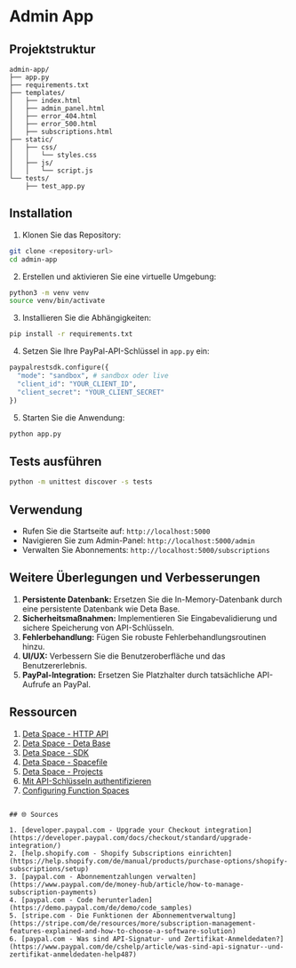 # Admin App

## Projektstruktur

```
admin-app/
├── app.py
├── requirements.txt
├── templates/
│   ├── index.html
│   ├── admin_panel.html
│   ├── error_404.html
│   ├── error_500.html
│   ├── subscriptions.html
├── static/
│   ├── css/
│   │   └── styles.css
│   ├── js/
│   │   └── script.js
└── tests/
    ├── test_app.py
```

## Installation

1. Klonen Sie das Repository:
```bash
git clone <repository-url>
cd admin-app
```

2. Erstellen und aktivieren Sie eine virtuelle Umgebung:
```bash
python3 -m venv venv
source venv/bin/activate
```

3. Installieren Sie die Abhängigkeiten:
```bash
pip install -r requirements.txt
```

4. Setzen Sie Ihre PayPal-API-Schlüssel in `app.py` ein:
```python
paypalrestsdk.configure({
  "mode": "sandbox", # sandbox oder live
  "client_id": "YOUR_CLIENT_ID",
  "client_secret": "YOUR_CLIENT_SECRET"
})
```

5. Starten Sie die Anwendung:
```bash
python app.py
```

## Tests ausführen

```bash
python -m unittest discover -s tests
```

## Verwendung

- Rufen Sie die Startseite auf: `http://localhost:5000`
- Navigieren Sie zum Admin-Panel: `http://localhost:5000/admin`
- Verwalten Sie Abonnements: `http://localhost:5000/subscriptions`

## Weitere Überlegungen und Verbesserungen

1. **Persistente Datenbank:** Ersetzen Sie die In-Memory-Datenbank durch eine persistente Datenbank wie Deta Base.
2. **Sicherheitsmaßnahmen:** Implementieren Sie Eingabevalidierung und sichere Speicherung von API-Schlüsseln.
3. **Fehlerbehandlung:** Fügen Sie robuste Fehlerbehandlungsroutinen hinzu.
4. **UI/UX:** Verbessern Sie die Benutzeroberfläche und das Benutzererlebnis.
5. **PayPal-Integration:** Ersetzen Sie Platzhalter durch tatsächliche API-Aufrufe an PayPal.

## Ressourcen

1. [Deta Space - HTTP API](https://deta.space/docs/en/build/reference/http-api)
2. [Deta Space - Deta Base](https://deta.space/docs/en/build/reference/deta-base)
3. [Deta Space - SDK](https://deta.space/docs/en/build/reference/sdk)
4. [Deta Space - Spacefile](https://deta.space/docs/en/build/reference/spacefile)
5. [Deta Space - Projects](https://deta.space/docs/en/build/fundamentals/development/projects#creating-a-project)
6. [Mit API-Schlüsseln authentifizieren](https://deta.space/docs/en/build/reference/http-api)
7. [Configuring Function Spaces](https://deta.space/docs/en/build/reference/runtime)
```

## 🌐 Sources

1. [developer.paypal.com - Upgrade your Checkout integration](https://developer.paypal.com/docs/checkout/standard/upgrade-integration/)
2. [help.shopify.com - Shopify Subscriptions einrichten](https://help.shopify.com/de/manual/products/purchase-options/shopify-subscriptions/setup)
3. [paypal.com - Abonnementzahlungen verwalten](https://www.paypal.com/de/money-hub/article/how-to-manage-subscription-payments)
4. [paypal.com - Code herunterladen](https://demo.paypal.com/de/demo/code_samples)
5. [stripe.com - Die Funktionen der Abonnementverwaltung](https://stripe.com/de/resources/more/subscription-management-features-explained-and-how-to-choose-a-software-solution)
6. [paypal.com - Was sind API-Signatur- und Zertifikat-Anmeldedaten?](https://www.paypal.com/de/cshelp/article/was-sind-api-signatur--und-zertifikat-anmeldedaten-help487)
